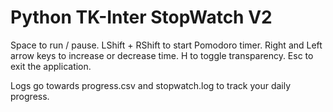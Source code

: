 # Python TK-Inter StopWatch V2
Space to run / pause. LShift + RShift to start Pomodoro timer. Right and Left arrow keys to increase or decrease time. H to toggle transparency. Esc to exit the application.

Logs go towards progress.csv and stopwatch.log to track your daily progress.